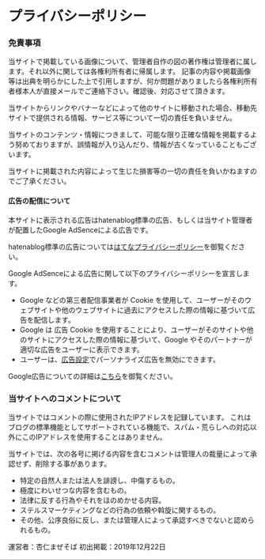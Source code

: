 プライバシーポリシー
===

### 免責事項
当サイトで掲載している画像について、管理者自作の図の著作権は管理者に属します。それ以外に関しては各権利所有者に帰属します。
記事の内容や掲載画像等は出典を明らかにした上で引用しますが、何か問題がありましたら各権利所有者様本人が直接メールでご連絡下さい。確認後、対応させて頂きます。

当サイトからリンクやバナーなどによって他のサイトに移動された場合、移動先サイトで提供される情報、サービス等について一切の責任を負いません。

当サイトのコンテンツ・情報につきまして、可能な限り正確な情報を掲載するよう努めておりますが、誤情報が入り込んだり、情報が古くなっていることもございます。

当サイトに掲載された内容によって生じた損害等の一切の責任を負いかねますのでご了承ください。

#### 広告の配信について
本サイトに表示される広告はhatenablog標準の広告、もしくは当サイト管理者が配置したGoogle AdSenceによる広告です。

hatenablog標準の広告については[はてなプライバシーポリシー](https://policies.hatena.ne.jp/privacypolicy-ja)を御覧ください。

Google AdSenceによる広告に関して以下のプライバシーポリシーを宣言します。
- Google などの第三者配信事業者が Cookie を使用して、ユーザーがそのウェブサイトや他のウェブサイトに過去にアクセスした際の情報に基づいて広告を配信します。
- Google は 広告 Cookie を使用することにより、ユーザーがそのサイトや他のサイトにアクセスした際の情報に基づいて、Google やそのパートナーが適切な広告をユーザーに表示できます。
- ユーザーは、[広告設定](https://www.google.com/settings/ads)でパーソナライズ広告を無効にできます。

Google広告についての詳細は[こちら](https://policies.google.com/technologies/ads?hl=ja)を御覧ください。


### 当サイトへのコメントについて
当サイトではコメントの際に使用されたIPアドレスを記録しています。
これはブログの標準機能としてサポートされている機能で、スパム・荒らしへの対応以外にこのIPアドレスを使用することはありません。

当サイトでは、次の各号に掲げる内容を含むコメントは管理人の裁量によって承認せず、削除する事があります。

- 特定の自然人または法人を誹謗し、中傷するもの。
- 極度にわいせつな内容を含むもの。
- 法律に反する行為やそれをほのめかせる内容。
- ステルスマーケティングなどの行為の依頼や斡旋に関するもの。
- その他、公序良俗に反し、または管理人によって承認すべきでないと認められるもの。



運営者：杏仁まぜそば
初出掲載：2019年12月22日

